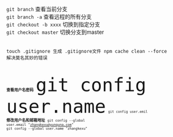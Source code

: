 <code>git branch</code> 查看当前分支 <br>
<code>git branch -a</code> 查看远程的所有分支 <br>
<code>git checkout -b xxxx</code> 切换到指定分支 <br>
<code>git checkout master</code> 切换分支到master  <br>
<br>
<code>
touch .gitignore 生成 .gitignore文件
npm cache clean --force 解决莫名其妙的错误
<code/>


**查看用户名密码**
<code><font size="16">git config user.name</font></code>
<code>git config user.emil</code>
**修改用户名和邮箱地址**
<code>git config --global user.email "zhangkexu@yunquna.com"</code>
<code>git config --global user.name "zhangkexu"</code>
